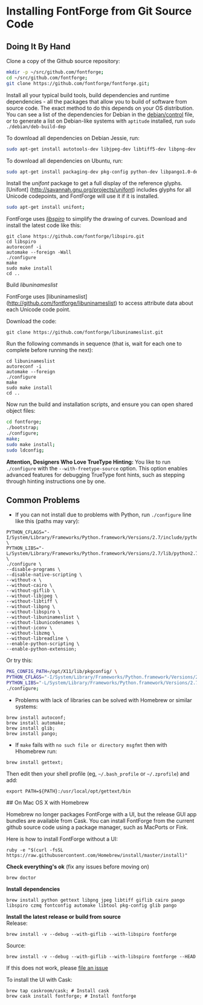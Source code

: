 # Installing FontForge from Git Source Code

## Doing It By Hand

Clone a copy of the Github source repository:

```sh
mkdir -p ~/src/github.com/fontforge;
cd ~/src/github.com/fontforge;
git clone https://github.com/fontforge/fontforge.git;
```

Install all your typical build tools, build dependencies and runtime dependencies - all the packages that allow you to build of software from source code.
The exact method to do this depends on your OS distribution.
You can see a list of the dependencies for Debian in the [debian/control](https://github.com/fontforge/fontforge/blob/master/debian/control) file, or to generate a list on Debian-like systems with `aptitude` installed, run `sudo ./debian/deb-build-dep`

To download all dependencies on Debian Jessie, run:

```sh
sudo apt-get install autotools-dev libjpeg-dev libtiff5-dev libpng-dev libgif-dev libxt-dev libfreetype6-dev autoconf automake libtool libxml2-dev libuninameslist-dev libspiro-dev python-dev libpango1.0-dev libcairo2-dev chrpath
```

To download all dependencies on Ubuntu, run:

```sh
sudo apt-get install packaging-dev pkg-config python-dev libpango1.0-dev libglib2.0-dev libxml2-dev giflib-dbg libjpeg-dev libtiff-dev uthash-dev libspiro-dev build-essential automake flex bison;
```

Install the *unifont* package to get a full display of the reference glyphs.
[Unifont] (http://savannah.gnu.org/projects/unifont) includes glyphs for all Unicode codepoints, and FontForge will use it if it is installed.

```sh
sudo apt-get install unifont;
```

FontForge uses *[libspiro](http://github.com/fontforge/libspiro)* to simplify the drawing of curves.
Download and install the latest code like this:

```
git clone https://github.com/fontforge/libspiro.git
cd libspiro
autoreconf -i
automake --foreign -Wall
./configure
make
sudo make install
cd ..
```

Build *libuninameslist*

FontForge uses [libuninameslist] (http://github.com/fontforge/libuninameslist) to access attribute data about each Unicode code point.

Download the code:

```
git clone https://github.com/fontforge/libuninameslist.git
```

Run the following commands in sequence (that is, wait for each one to complete before running the next):

```
cd libuninameslist
autoreconf -i
automake --foreign
./configure
make
sudo make install
cd ..
```

Now run the build and installation scripts, and ensure you can open shared object files:

```sh
cd fontforge;
./bootstrap;
./configure;
make;
sudo make install;
sudo ldconfig;
```

**Attention, Designers Who Love TrueType Hinting:** 
You like to run `./configure` with the `--with-freetype-source` option. 
This option enables advanced features for debugging TrueType font hints, such as stepping through hinting instructions one by one.

## Common Problems

* If you can not install due to problems with Python, run ```./configure``` line like this (paths may vary):
```
PYTHON_CFLAGS="-I/System/Library/Frameworks/Python.framework/Versions/2.7/include/python2.7" \
PYTHON_LIBS="-L/System/Library/Frameworks/Python.framework/Versions/2.7/lib/python2.7/config" \
./configure \
--disable-programs \
--disable-native-scripting \
--without-x \
--without-cairo \
--without-giflib \
--without-libjpeg \
--without-libtiff \
--without-libpng \
--without-libspiro \
--without-libuninameslist \
--without-libunicodenames \
--without-iconv \
--without-libzmq \
--without-libreadline \
--enable-python-scripting \
--enable-python-extension;
```
Or try this:
```sh
PKG_CONFIG_PATH=/opt/X11/lib/pkgconfig/ \
PYTHON_CFLAGS="-I/System/Library/Frameworks/Python.framework/Versions/2.7/include/python2.7" \
PYTHON_LIBS="-L/System/Library/Frameworks/Python.framework/Versions/2.7/lib/python2.7/config" \
./configure;
```

* Problems with lack of libraries can be solved with Homebrew or similar systems:
```
brew install autoconf;
brew install automake;
brew install glib;
brew install pango;
```

* If `make` fails with `no such file or directory msgfmt` then with Hhomebrew run:
```
brew install gettext;
```
Then edit then your shell profile (eg, `~/.bash_profile` or `~/.zprofile`) and add:
```
export PATH=${PATH}:/usr/local/opt/gettext/bin
```

## On Mac OS X with Homebrew

Homebrew no longer packages FontForge with a UI, but the release GUI app bundles are available from Cask. 
You can install FontForge from the current github source code using a package manager, such as MacPorts or Fink. 

Here is how to install FontForge without a UI:

```
ruby -e "$(curl -fsSL https://raw.githubusercontent.com/Homebrew/install/master/install)"
```
**Check everything's ok** (fix any issues before moving on)
```
brew doctor
```
**Install dependencies**
```
brew install python gettext libpng jpeg libtiff giflib cairo pango libspiro czmq fontconfig automake libtool pkg-config glib pango
```

**Install the latest release or build from source**  
Release:
```
brew install -v --debug --with-giflib --with-libspiro fontforge
```
Source:
```
brew install -v --debug --with-giflib --with-libspiro fontforge --HEAD
```

If this does not work, please [file an issue](When_Things_Go_Wrong_With_Fontforge_Itself)

To install the UI with Cask:

```
brew tap caskroom/cask; # Install cask
brew cask install fontforge; # Install fontforge
```
